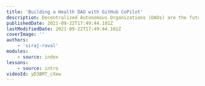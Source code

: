 ```yaml
---
title: 'Building a Health DAO with GitHub CoPilot'
description: Decentralized Autonomous Organizations (DAOs) are the future of the Web. In this episode, we'll build a simple DAO that let's users submit their health data to a marketplace and let's health organizations buy that data, with the proceeds going directly to users. This is an idea I've been toying with for a few weeks as I'm really interested in ways of incentivizing people to be healthy. We'll learn about how DAOs work, then we'll build a toy DAO example. I'll then show you how to build a DAO without coding, then we'll build the Health DAO using Solidity, Truffle, Metamask, Ganache, IPFS, and Javascript. Interspersed in all of this are demos of GitHub's CoPilot tool that I now have access to, which auto-completes your code in an incredible way. Get hype!
publishedDate: 2021-09-22T17:49:44.101Z
lastModifiedDate: 2021-09-22T17:49:44.101Z
coverImage: ''
authors:
    - 'siraj-raval'
modules:
    - source: index
lessons:
    - source: intro
videoId: yD3BMT_cXew
---
```

